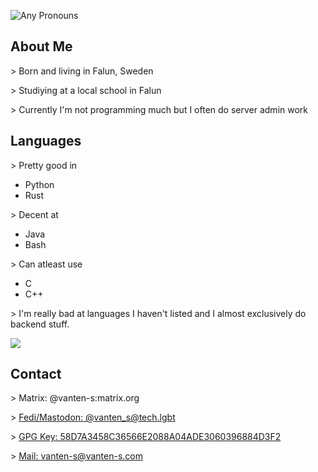 
![Any Pronouns](https://img.shields.io/badge/Prounouns-Any-pink)

## About Me
\> Born and living in Falun, Sweden

\> Studiying at a local school in Falun

\> Currently I'm not programming much but I often do server admin work

## Languages
\> Pretty good in 
- Python
- Rust

\> Decent at 
- Java
- Bash

\> Can atleast use 
- C 
- C++

\> I'm really bad at languages I haven't listed and I almost exclusively do backend stuff.

![](https://stallman.org/no-facebook.svg)

## Contact
\> Matrix: @vanten-s:matrix.org

\> [Fedi/Mastodon: @vanten_s@tech.lgbt](https://tech.lgbt/@vanten_s)

\> [GPG Key: 58D7A3458C36566E2088A04ADE3060396884D3F2](https://keys.openpgp.org/vks/v1/by-fingerprint/58D7A3458C36566E2088A04ADE3060396884D3F2)

\> [Mail: vanten-s@vanten-s.com](mailto:vanten-s@vanten-s.com)
